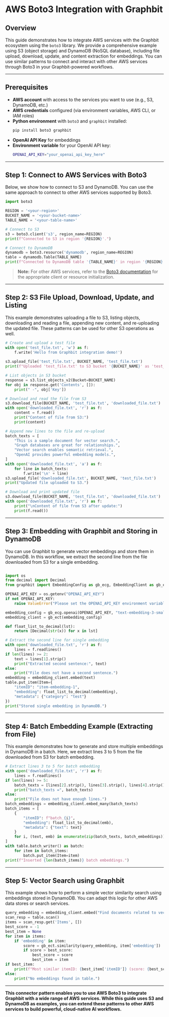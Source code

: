 # AWS Boto3 Integration with Graphbit


## Overview

This guide demonstrates how to integrate AWS services with the Graphbit ecosystem using the `boto3` library. We provide a comprehensive example using S3 (object storage) and DynamoDB (NoSQL database), including file upload, download, update, and content extraction for embeddings. You can use similar patterns to connect and interact with other AWS services through Boto3 in your Graphbit-powered workflows.

---

## Prerequisites

- **AWS account** with access to the services you want to use (e.g., S3, DynamoDB, etc.)
- **AWS credentials** configured (via environment variables, AWS CLI, or IAM roles)
- **Python environment** with `boto3` and `graphbit` installed:
  ```bash
  pip install boto3 graphbit
  ```
- **OpenAI API Key** for embeddings
- **Environment variable** for your OpenAI API key:
  ```bash
  OPENAI_API_KEY="your_openai_api_key_here"
  ```

---

## Step 1: Connect to AWS Services with Boto3

Below, we show how to connect to S3 and DynamoDB. You can use the same approach to connect to other AWS services supported by Boto3.

```python
import boto3

REGION = '<your-region>'
BUCKET_NAME = '<your-bucket-name>'
TABLE_NAME = '<your-table-name>'

# Connect to S3
s3 = boto3.client('s3', region_name=REGION)
print(f"Connected to S3 in region '{REGION}'.")

# Connect to DynamoDB
dynamodb = boto3.resource('dynamodb', region_name=REGION)
table = dynamodb.Table(TABLE_NAME)
print(f"Connected to DynamoDB table '{TABLE_NAME}' in region '{REGION}'.")
```

> **Note:** For other AWS services, refer to the [Boto3 documentation](https://boto3.amazonaws.com/v1/documentation/api/latest/index.html) for the appropriate client or resource initialization.

---

## Step 2: S3 File Upload, Download, Update, and Listing

This example demonstrates uploading a file to S3, listing objects, downloading and reading a file, appending new content, and re-uploading the updated file. These patterns can be used for other S3 operations as well.

```python
# Create and upload a test file
with open('test_file.txt', 'w') as f:
    f.write('Hello from Graphbit integration demo!')
    
s3.upload_file('test_file.txt', BUCKET_NAME, 'test_file.txt')
print(f"Uploaded 'test_file.txt' to S3 bucket '{BUCKET_NAME}' as 'test_file.txt'.")

# List objects in S3 bucket
response = s3.list_objects_v2(Bucket=BUCKET_NAME)
for obj in response.get('Contents', []):
    print(" -", obj['Key'])

# Download and read the file from S3
s3.download_file(BUCKET_NAME, 'test_file.txt', 'downloaded_file.txt')
with open('downloaded_file.txt', 'r') as f:
    content = f.read()
    print("Content of file from S3:")
    print(content)

# Append new lines to the file and re-upload
batch_texts = [
    "This is a sample document for vector search.",
    "Graph databases are great for relationships.",
    "Vector search enables semantic retrieval.",
    "OpenAI provides powerful embedding models.",
]
with open('downloaded_file.txt', 'a') as f:
    for line in batch_texts:
        f.write('\n' + line)
s3.upload_file('downloaded_file.txt', BUCKET_NAME, 'test_file.txt')
print("Updated file uploaded to S3.")

# Download and print updated file
s3.download_file(BUCKET_NAME, 'test_file.txt', 'downloaded_file.txt')
with open('downloaded_file.txt', 'r') as f:
    print("\nContent of file from S3 after update:")
    print(f.read())
```
---

## Step 3: Embedding with Graphbit and Storing in DynamoDB

You can use Graphbit to generate vector embeddings and store them in DynamoDB. In this workflow, we extract the second line from the file downloaded from S3 for a single embedding.

```python

import os
from decimal import Decimal
from graphbit import EmbeddingConfig as gb_ecg, EmbeddingClient as gb_ect

OPENAI_API_KEY = os.getenv("OPENAI_API_KEY")
if not OPENAI_API_KEY:
    raise ValueError("Please set the OPENAI_API_KEY environment variable.")

embedding_config = gb_ecg.openai(OPENAI_API_KEY, "text-embedding-3-small")
embedding_client = gb_ect(embedding_config)

def float_list_to_decimal(lst):
    return [Decimal(str(x)) for x in lst]

# Extract the second line for single embedding
with open('downloaded_file.txt', 'r') as f:
    lines = f.readlines()
if len(lines) >= 2:
    text = lines[1].strip()
    print("Extracted second sentence:", text)
else:
    print("File does not have a second sentence.")
embedding = embedding_client.embed(text)
table.put_item(Item={
    "itemID": "item-embedding-1",
    "embedding": float_list_to_decimal(embedding),
    "metadata": {"category": "test"}
})
print("Stored single embedding in DynamoDB.")
```

---

## Step 4: Batch Embedding Example (Extracting from File)

This example demonstrates how to generate and store multiple embeddings in DynamoDB in a batch. Here, we extract lines 3 to 5 from the file downloaded from S3 for batch embedding.

```python
# Extract lines 3 to 5 for batch embedding
with open('downloaded_file.txt', 'r') as f:
    lines = f.readlines()
if len(lines) >= 5:
    batch_texts = [lines[2].strip(), lines[3].strip(), lines[4].strip()]
    print("batch_texts =", batch_texts)
else:
    print("File does not have enough lines.")
batch_embeddings = embedding_client.embed_many(batch_texts)
batch_items = [
    {
        "itemID": f"batch_{i}",
        "embedding": float_list_to_decimal(emb),
        "metadata": {"text": text}
    }
    for i, (text, emb) in enumerate(zip(batch_texts, batch_embeddings))
]
with table.batch_writer() as batch:
    for item in batch_items:
        batch.put_item(Item=item)
print(f"Inserted {len(batch_items)} batch embeddings.")
```
---

## Step 5: Vector Search using Graphbit

This example shows how to perform a simple vector similarity search using embeddings stored in DynamoDB. You can adapt this logic for other AWS data stores or search services.

```python
query_embedding = embedding_client.embed("Find documents related to vector search.")
scan_resp = table.scan()
items = scan_resp.get('Items', [])
best_score = -1
best_item = None
for item in items:
    if 'embedding' in item:
        score = gb_ect.similarity(query_embedding, item['embedding'])
        if score > best_score:
            best_score = score
            best_item = item
if best_item:
    print(f"Most similar itemID: {best_item['itemID']} (score: {best_score:.4f})")
else:
    print("No embeddings found in table.")
```

---

**This connector pattern enables you to use AWS Boto3 to integrate Graphbit with a wide range of AWS services. While this guide uses S3 and DynamoDB as examples, you can extend these patterns to other AWS services to build powerful, cloud-native AI workflows.** 